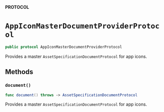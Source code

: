 **PROTOCOL**

# `AppIconMasterDocumentProviderProtocol`

```swift
public protocol AppIconMasterDocumentProviderProtocol
```

Provides a master `AssetSpecificationDocumentProtocol` for app icons.

## Methods
### `document()`

```swift
func document() throws -> AssetSpecificationDocumentProtocol
```

Provides a master `AssetSpecificationDocumentProtocol` for app icons.
